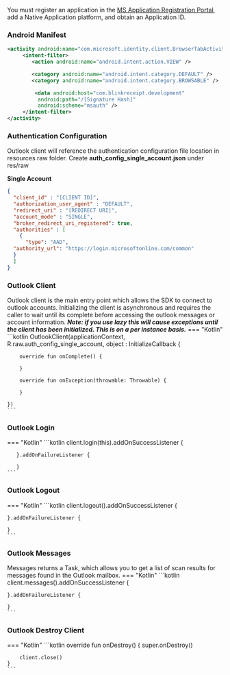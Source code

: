 You must register an application in the [MS Application Registration Portal](https://apps.dev.microsoft.com/), add a Native Application platform, and obtain an Application ID.

### Android Manifest

```xml
<activity android:name="com.microsoft.identity.client.BrowserTabActivity">
     <intent-filter>
        <action android:name="android.intent.action.VIEW" />

        <category android:name="android.intent.category.DEFAULT" />
        <category android:name="android.intent.category.BROWSABLE" />

         <data android:host="com.blinkreceipt.development"
          android:path="/[Signature Hash]"
          android:scheme="msauth" />
     </intent-filter>
</activity>
```

### Authentication Configuration
Outlook client will reference the authentication configuration file location in resources raw folder. Create **auth_config_single_account.json** under res/raw

**Single Account**
```json
{
  "client_id" : "[CLIENT ID]",
  "authorization_user_agent" : "DEFAULT",
  "redirect_uri" : "[REDIRECT URI]",
  "account_mode" : "SINGLE",
  "broker_redirect_uri_registered": true,
  "authorities" : [
    {
      "type": "AAD",
  "authority_url": "https://login.microsoftonline.com/common"
  }
  ]
}
```

### Outlook Client

Outlook client is the main entry point which allows the SDK to connect to outlook accounts. Initializing the client is asynchronous and requires the caller to wait until its complete before accessing the outlook messages or account information. ***Note: if you use lazy this will cause exceptions until the client has been initialized. This is on a per instance basis.***
=== "Kotlin"
    ```kotlin
    OutlookClient(applicationContext, R.raw.auth_config_single_account, object : InitializeCallback {
    
        override fun onComplete() {
    
        }
    
        override fun onException(throwable: Throwable) {
    
        }
    
    })
    ```

### Outlook Login
=== "Kotlin"
    ```kotlin
        client.login(this).addOnSuccessListener {
    
       }.addOnFailureListener {
    
       }
    ```
### Outlook Logout
=== "Kotlin"
    ```kotlin
    client.logout().addOnSuccessListener {
    
    }.addOnFailureListener {
    
    }
    ```

### Outlook Messages
Messages returns a Task, which allows you to get a list of scan results for messages found in the Outlook mailbox.
=== "Kotlin"
    ```kotlin
     client.messages().addOnSuccessListener {
    
    }.addOnFailureListener {
    
    }
    ```
### Outlook Destroy Client
=== "Kotlin"
    ```kotlin
    override fun onDestroy() {
        super.onDestroy()
    
        client.close()
    }
    ```